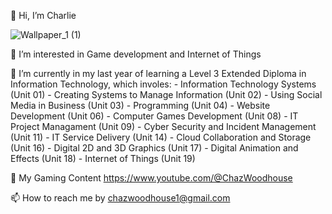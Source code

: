 👋 Hi, I’m Charlie

![Wallpaper_1 (1)](https://github.com/CharlieWoodhouse/CharlieWoodhouse/assets/147112008/7351718a-1fa3-43b7-aba7-aad86a3f8896)

  👀 I’m interested in Game development and Internet of Things

  🌱 I’m currently in my last year of learning a Level 3 Extended Diploma in Information Technology, which involes:
      - Information Technology Systems (Unit 01)
      - Creating Systems to Manage Information (Unit 02)
      - Using Social Media in Business (Unit 03)
      - Programming (Unit 04)
      - Website Development (Unit 06)
      - Computer Games Development (Unit 08)
      - IT Project Managament (Unit 09)
      - Cyber Security and Incident Management (Unit 11)
      - IT Service Delivery (Unit 14)
      - Cloud Collaboration and Storage (Unit 16)
      - Digital 2D and 3D Graphics (Unit 17)
      - Digital Animation and Effects (Unit 18)
      - Internet of Things (Unit 19)

🎥 My Gaming Content https://www.youtube.com/@ChazWoodhouse
      
📫 How to reach me by chazwoodhouse1@gmail.com

<!---
CharlieWoodhouse/CharlieWoodhouse is a ✨ special ✨ repository because its `README.md` (this file) appears on your GitHub profile.
You can click the Preview link to take a look at your changes.
--->
